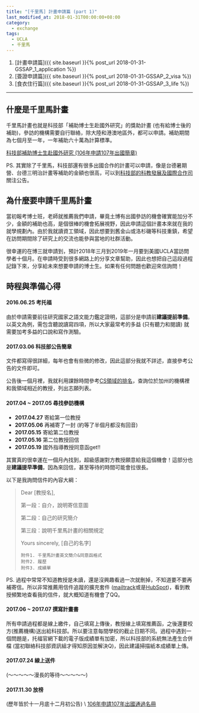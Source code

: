 ```yaml
---
title: "[千里馬] 計畫申請篇 (part 1)"
last_modified_at: 2018-01-31T00:00:00+08:00
category: 
  - exchange
tags:
  - UCLA 
  - 千里馬
---
```


1. [計畫申請篇]({{ site.baseurl }}{% post_url 2018-01-31-GSSAP_1_application %})
2. [簽證申請篇]({{ site.baseurl }}{% post_url 2018-01-31-GSSAP_2_visa %})
3. [食衣住行篇]({{ site.baseurl }}{% post_url 2018-01-31-GSSAP_3_life %})

---

## 什麼是千里馬計畫

千里馬計畫也就是科技部「補助博士生赴國外研究」的獎助計畫 (也有給博士後的補助)，參訪的機構需要自行聯絡，除大陸和港澳地區外，都可以申請。補助期間為七個月至一年，一年補助六十萬為計算標準。

[科技部補助博士生赴國外研究 (106年申請107年出國簡章)](https://www.most.gov.tw/sci/ch/detail?article_uid=615f7d34-9f44-492c-9d8c-a2dfb5b7b307&menu_id=6b4a4661-9126-4d0c-897a-4022c82114a9&content_type=P&view_mode=listView)

PS. 其實除了千里馬，科技部還有很多出國合作的計畫可以申請，像是台德暑期營、台德三明治計畫等補助的金額也很高，可以到[科技部的科教發展及國際合作司](https://www.most.gov.tw/sci/ch?menu_id=d77b9c36-fa0e-11e4-9a55-b8ac6f2d65c0&view_mode=listView)關注公告。

## 為什麼要申請千里馬計畫

當初報考博士班，老師就推薦我們申請，畢竟土博有出國參訪的機會確實能加分不少，金額的補助也高，是個很棒的機會拓展視野，因此申請這個計畫本來就在我的就學規劃內。由於我就讀資工領域，因此想要到舊金山或洛杉磯等科技重鎮，希望在訪問期間除了研究上的交流也能參與當地的社群活動。

很幸運的在博三就申請到，預計2018年三月到2019年一月要到美國UCLA當訪問學者十個月。在申請時受到很多網路上的分享文章幫助，因此也想把自己這段過程記錄下來，分享給未來想要申請的博士生。如果有任何問題也歡迎來信詢問！

## 時程與準備心得

#### 2016.06.25 考托福
由於申請需要前往研究國家之語文能力鑑定證明，這部分是申請前**建議提前準備**。以英文為例，需包含聽說讀寫四項，所以大家最常考的多益 (只有聽力和閱讀) 就需要加考多益的口說和寫作測驗。

#### 2017.03.06 科技部公告簡章
文件都寫得很詳細，每年也會有些微的修改，因此這部分我就不詳述，直接參考公告的文件即可。

公告後一個月裡，我就利用課餘時間參考[CS領域的排名](https://www.ieeuc.com.tw/2016-2017usnews-cs.html)，查詢位於加州的機構裡和我領域相近的教授，列出志願列表。

#### 2017.04 ~ 2017.05 尋找參訪機構

- **2017.04.27** 寄給第一位教授
- **2017.05.06** 再補寄了一封 (約等了半個月都沒有回音) 
- **2017.05.15** 寄給第二位教授
- **2017.05.16** 第二位教授回信
- **2017.05.19** 國外指導教授同意函get!!

其實真的很幸運在一個月內找到，超級感謝對方教授願意給我這個機會！這部分也是**建議提早準備**，因為來回信，甚至等待的時間可能會拉很長。

以下是我詢問信件的內容大綱：
> Dear [教授名],
> 
> 第一段：自介，說明寄信意圖
> 
> 第二段：自己的研究簡介
> 
> 第三段：說明千里馬計畫的相關規定
> 
> Yours sincerely,
> [自己的名字]
> 
>     附件1. 千里馬計畫英文簡介&同意函格式
>     附件2. 履歷
>     附件3. 成績單

PS. 過程中常常不知道教授是未讀，還是沒興趣看過一次就刪掉，不知道要不要再補寄信。所以非常推薦用信件追蹤的擴充套件 ([mailtrack](https://chrome.google.com/webstore/detail/email-tracking-for-gmail/ndnaehgpjlnokgebbaldlmgkapkpjkkb)或是[HubSpot](https://www.hubspot.com/products/sales/email-tracking))，看到教授頻繁地查看我的信件，就大概知道有機會了QQ。

#### 2017.06 ~ 2017.07 撰寫計畫書

所有申請過程都是線上繳件，自己填寫上傳後，教授線上填寫推薦函，之後還要校方(推薦機構)送出給科技部。所以要注意每間學校的截止日期不同。過程中遇到一個問題是，托福官網下載的電子版成績單有加密，所以科技部的系統無法產生合併檔 (當初聯絡科技部資訊組才得知原因並解決Q)，因此建議掃描紙本成績單上傳。

#### 2017.07.24 線上送件

(～～～～～漫長的等待～～～～～)

#### 2017.11.30 放榜

(歷年皆於十一月底十二月初公告) \\
[106年申請107年出國通過名冊](https://www.most.gov.tw/sci/ch/detail?article_uid=9b1cd938-6de0-4184-a803-fd886589ca1c&menu_id=b3aa92b4-989b-43a9-b21d-0122c2ab4bc9&content_type=P&view_mode=listView) 


